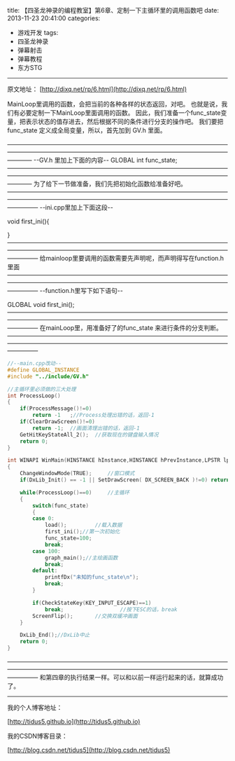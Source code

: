 title: 【四圣龙神录的编程教室】第6章、定制一下主循环里的调用函数吧
date: 2013-11-23 20:41:00
categories:
- 游戏开发
tags:
- 四圣龙神录
- 弹幕射击
- 弹幕教程
- 东方STG
---
原文地址：
[http://dixq.net/rp/6.html](http://dixq.net/rp/6.html)

MainLoop里调用的函数，会把当前的各种各样的状态返回，对吧。
也就是说，我们有必要定制一下MainLoop里面调用的函数。
因此，我们准备一个func_state变量，把表示状态的值存进去，然后根据不同的条件进行分支的操作吧。
我们要把func_state 定义成全局变量，所以，首先加到 GV.h 里面。

 <!--more-->
————————————————————————————————————————————————————————————————————————————
--GV.h 里加上下面的内容--
GLOBAL int func_state;
————————————————————————————————————————————————————————————————————————————
为了给下一节做准备，我们先把初始化函数给准备好吧。
—————————————————————————————————————————————————————————————————————————————
--ini.cpp里加上下面这段--


void first_ini(){


}
—————————————————————————————————————————————————————————————————————————————
给mainloop里要调用的函数需要先声明呢，而声明得写在function.h里面
—————————————————————————————————————————————————————————————————————————————
--function.h里写下如下语句--


GLOBAL void first_ini();
—————————————————————————————————————————————————————————————————————————————
在mainLoop里，用准备好了的func_state 来进行条件的分支判断。
—————————————————————————————————————————————————————————————————————————————


```cpp
//--main.cpp改动--
#define GLOBAL_INSTANCE
#include "../include/GV.h"

//主循环里必须做的三大处理
int ProcessLoop()
{
    if(ProcessMessage()!=0)
        return -1   ;//Process处理出错的话，返回-1
    if(ClearDrawScreen()!=0)
        return -1;  //画面清理出错的话，返回-1
    GetHitKeyStateAll_2();  //获取现在的键盘输入情况
    return 0;
}

int WINAPI WinMain(HINSTANCE hInstance,HINSTANCE hPrevInstance,LPSTR lpCmdLine,int nCmdShow)
{
    ChangeWindowMode(TRUE);     //窗口模式
    if(DxLib_Init() == -1 || SetDrawScreen( DX_SCREEN_BACK )!=0) return -1; //初始化和设置双缓冲模式

    while(ProcessLoop()==0)     //主循环
    {
        switch(func_state)
        {
        case 0:
            load();         //载入数据
            first_ini();//第一次初始化
            func_state=100;
            break;
        case 100:
            graph_main();//主绘画函数
            break;
        default:
            printfDx("未知的func_state\n");
            break;
        }

        if(CheckStateKey(KEY_INPUT_ESCAPE)==1)
            break;                  //按下ESC的话，break
        ScreenFlip();       //交换双缓冲画面
    }

    DxLib_End();//DxLib中止
    return 0;
}

```
—————————————————————————————————————————————————————————————————————————————
和第四章的执行结果一样。可以和以前一样运行起来的话，就算成功了。


---
我的个人博客地址：

[http://tidus5.github.io](http://tidus5.github.io)

我的CSDN博客目录：

[http://blog.csdn.net/tidus5](http://blog.csdn.net/tidus5)
